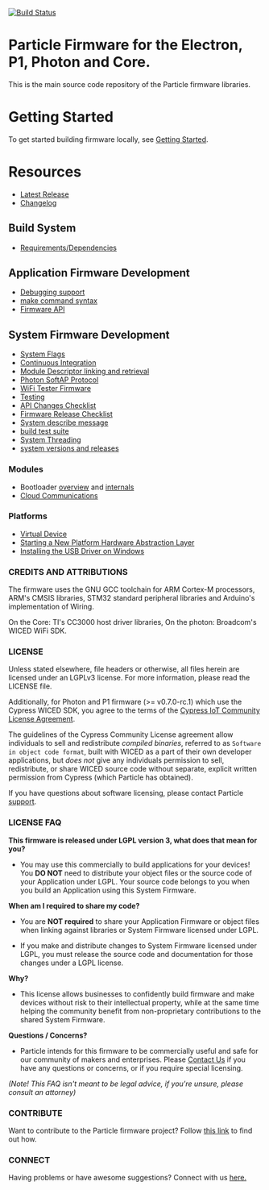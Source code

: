 [![Build Status](https://travis-ci.org/spark/firmware.svg?branch=develop)](https://travis-ci.org/spark/firmware)

# Particle Firmware for the Electron, P1, Photon and Core.

This is the main source code repository of the Particle firmware libraries.

# Getting Started

To get started building firmware locally, see [Getting Started](docs/gettingstarted.md).


# Resources

- [Latest Release](http://github.com/spark/firmware/releases/)
- [Changelog](CHANGELOG.md)


## Build System

- [Requirements/Dependencies](docs/dependencies.md)

## Application Firmware Development

- [Debugging support](docs/debugging.md)
- [make command syntax](docs/build.md)
- [Firmware API](http://docs.particle.io/photon/firmware/)

## System Firmware Development

- [System Flags](system/system-flags.md)
- [Continuous Integration](ci/README.md)
- [Module Descriptor linking and retrieval](dynalib/src/readme.md)
- [Photon SoftAP Protocol](hal/src/photon/soft-ap.md)
- [WiFi Tester Firmware](user/applications/wifitester/readme.md)
- [Testing](user/tests/readme.md)
- [API Changes Checklist](http://github.com/spark/firmware/wiki/Firmware-API-Changes-Checklist)
- [Firmware Release Checklist](http://github.com/spark/firmware/wiki/Firmware-Release-Checklist)
- [System describe message](https://github.com/spark/firmware/wiki/Module-descriptor-format)
- [build test suite](build/test/readme.md)
- [System Threading](system/system-threading.md)
- [system versions and releases](system/system-versions.md)

### Modules

- Bootloader [overview](bootloader/README.md) and [internals](bootloader/documentation.md)
- [Cloud Communications](communication/README.md)

### Platforms

- [Virtual Device](hal/src/gcc/readme.md)
- [Starting a New Platform Hardware Abstraction Layer](hal/src/newhal/readme.md)
- [Installing the USB Driver on Windows](misc/driver/windows/readme.md)




### CREDITS AND ATTRIBUTIONS

The firmware uses the GNU GCC toolchain for ARM Cortex-M processors, ARM's CMSIS libraries, STM32 standard peripheral libraries and Arduino's implementation of Wiring.

On the Core: TI's CC3000 host driver libraries,
On the photon: Broadcom's WICED WiFi SDK.

### LICENSE

Unless stated elsewhere, file headers or otherwise, all files herein are licensed under an LGPLv3 license. For more information, please read the LICENSE file.

Additionally, for Photon and P1 firmware (>= v0.7.0-rc.1) which use the Cypress WICED SDK, you agree to the terms of the [Cypress IoT Community License Agreement](https://community.cypress.com/terms-and-conditions!input.jspa?displayOnly=true).

The guidelines of the Cypress Community License agreement allow individuals to sell and redistribute _compiled binaries_, referred to as `Software in object code format`, built with WICED as a part of their own developer applications, but _does not_ give any individuals permission to sell, redistribute, or share WICED source code without separate, explicit written permission from Cypress (which Particle has obtained).

If you have questions about software licensing, please contact Particle [support](https://support.particle.io/).


### LICENSE FAQ

**This firmware is released under LGPL version 3, what does that mean for you?**

 * You may use this commercially to build applications for your devices!  You **DO NOT** need to distribute your object files or the source code of your Application under LGPL.  Your source code belongs to you when you build an Application using this System Firmware.

**When am I required to share my code?**

 * You are **NOT required** to share your Application Firmware or object files when linking against libraries or System Firmware licensed under LGPL.

 * If you make and distribute changes to System Firmware licensed under LGPL, you must release the source code and documentation for those changes under a LGPL license.

**Why?**

 * This license allows businesses to confidently build firmware and make devices without risk to their intellectual property, while at the same time helping the community benefit from non-proprietary contributions to the shared System Firmware.

**Questions / Concerns?**

 * Particle intends for this firmware to be commercially useful and safe for our community of makers and enterprises.  Please [Contact Us](https://support.particle.io/) if you have any questions or concerns, or if you require special licensing.

_(Note!  This FAQ isn't meant to be legal advice, if you're unsure, please consult an attorney)_


### CONTRIBUTE

Want to contribute to the Particle firmware project? Follow [this link](CONTRIBUTING.md) to find out how.

### CONNECT

Having problems or have awesome suggestions? Connect with us [here.](https://community.particle.io/)
